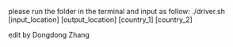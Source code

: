 please run the folder in the terminal and input as follow:
./driver.sh [input_location] [output_location] [country_1] [country_2]

edit by Dongdong Zhang